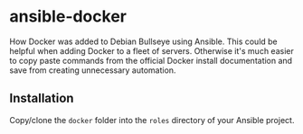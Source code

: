 # ansible-docker

How Docker was added to Debian Bullseye using
Ansible. This could be helpful when adding Docker to a fleet of
servers. Otherwise it's much easier to copy paste commands from the
official Docker install documentation and save from creating
unnecessary automation.


## Installation

Copy/clone the `docker` folder into the `roles` directory of your Ansible project. 
